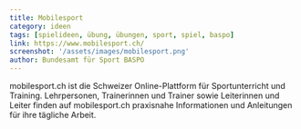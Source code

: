 ```yaml
---
title: Mobilesport
category: ideen
tags: [spielideen, übung, übungen, sport, spiel, baspo]
link: https://www.mobilesport.ch/
screenshot: '/assets/images/mobilesport.png'
author: Bundesamt für Sport BASPO
---
```


mobilesport.ch ist die Schweizer Online-Plattform für Sportunterricht und Training. Lehrpersonen, Trainerinnen und Trainer sowie Leiterinnen und Leiter finden auf mobilesport.ch praxisnahe Informationen und Anleitungen für ihre tägliche Arbeit.
